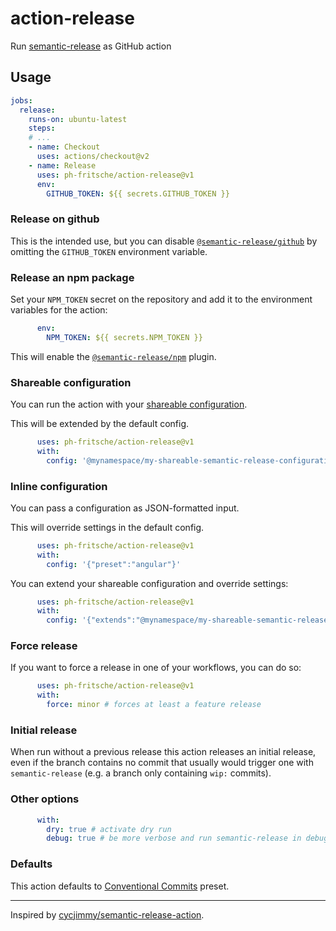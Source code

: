 # action-release

Run [semantic-release](https://semantic-release.gitbook.io/) as GitHub action

## Usage

```yml
jobs:
  release:
    runs-on: ubuntu-latest
    steps:
    # ...
    - name: Checkout
      uses: actions/checkout@v2
    - name: Release
      uses: ph-fritsche/action-release@v1
      env:
        GITHUB_TOKEN: ${{ secrets.GITHUB_TOKEN }}
```

### Release on github

This is the intended use, but you can disable [`@semantic-release/github`](https://github.com/semantic-release/github) by omitting the `GITHUB_TOKEN` environment variable.

### Release an npm package

Set your `NPM_TOKEN` secret on the repository and add it to the environment variables for the action:

```yml
      env:
        NPM_TOKEN: ${{ secrets.NPM_TOKEN }}
```

This will enable the [`@semantic-release/npm`](https://github.com/semantic-release/npm) plugin.

### Shareable configuration

You can run the action with your [shareable configuration](https://semantic-release.gitbook.io/semantic-release/usage/shareable-configurations).

This will be extended by the default config.

```yml
      uses: ph-fritsche/action-release@v1
      with:
        config: '@mynamespace/my-shareable-semantic-release-configuration'
```

### Inline configuration

You can pass a configuration as JSON-formatted input.

This will override settings in the default config.

```yml
      uses: ph-fritsche/action-release@v1
      with:
        config: '{"preset":"angular"}'
```

You can extend your shareable configuration and override settings:

```yml
      uses: ph-fritsche/action-release@v1
      with:
        config: '{"extends":"@mynamespace/my-shareable-semantic-release-configuration","preset":"angular"}'
```

### Force release

If you want to force a release in one of your workflows, you can do so:

```yml
      uses: ph-fritsche/action-release@v1
      with:
        force: minor # forces at least a feature release
```

### Initial release

When run without a previous release this action releases an initial release,
even if the branch contains no commit that usually would trigger one with `semantic-release` (e.g. a branch only containing `wip:` commits).

### Other options

```yml
      with:
        dry: true # activate dry run
        debug: true # be more verbose and run semantic-release in debug mode
```

### Defaults

This action defaults to [Conventional Commits](https://www.conventionalcommits.org/en/v1.0.0/) preset.

---

Inspired by [cycjimmy/semantic-release-action](https://github.com/cycjimmy/semantic-release-action).
